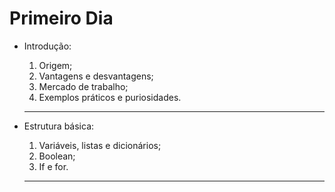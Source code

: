 # Primeiro Dia

* Introdução:

  1. Origem;
  2. Vantagens e desvantagens;
  3. Mercado de trabalho;
  4. Exemplos práticos e puriosidades.
  
  ---
* Estrutura básica:
  
  1. Variáveis, listas e dicionários;
  2. Boolean;
  3. If e for.
  
  ---
